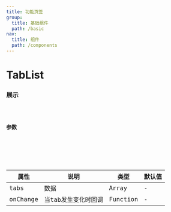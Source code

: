```yaml
---
title: 功能页签
group: 
  title: 基础组件
  path: /basic
nav:
  title: 组件
  path: /components
---
```


# TabList
### 展示

<code src="./demos/demo.tsx" />

### 参数

<API />

###

| 属性    | 说明                 | 类型   | 默认值 |
| ------- | -------------------- | ------ | ------ |
| tabs | 数据 | Array | - |
| onChange | 当tab发生变化时回调 | Function | - |
